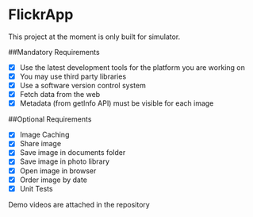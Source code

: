 # FlickrApp

This project at the moment is only built for simulator.

##Mandatory Requirements
- [x] Use the latest development tools for the platform you are working on
- [x] You may use third party libraries
- [x] Use a software version control system
- [x] Fetch data from the web
- [x] Metadata (from getInfo API) must be visible for each image

##Optional Requirements
- [x] Image Caching
- [x] Share image
- [x] Save image in documents folder
- [x] Save image in photo library
- [x] Open image in browser
- [x] Order image by date
- [x] Unit Tests

Demo videos are attached in the repository
